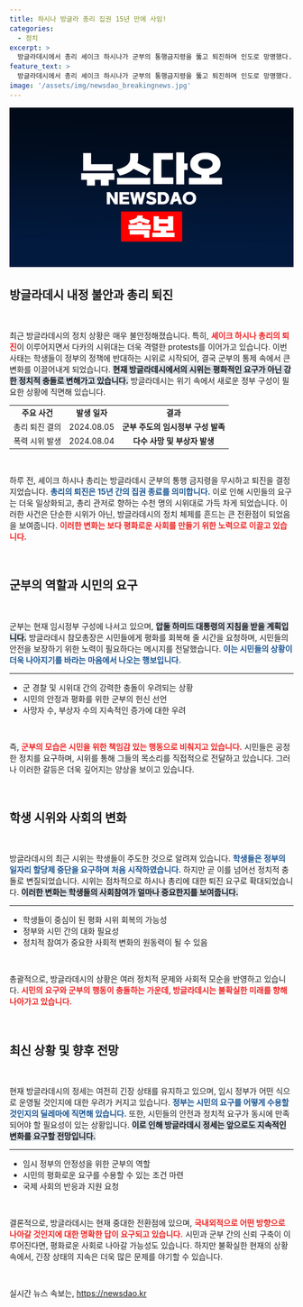 ```yaml
---
title: 하시나 방글라 총리 집권 15년 만에 사임!
categories:
  - 정치
excerpt: >
  방글라데시에서 총리 셰이크 하시나가 군부의 통행금지령을 뚫고 퇴진하며 인도로 망명했다. 시위대의 격렬한 저항과 유혈사태 속에 임시정부 구성이 진행 중이다. 평화 복구를 위한 시민들의 협조를 호소하는 군 참모총장의 긴급 상황!
feature_text: >
  방글라데시에서 총리 셰이크 하시나가 군부의 통행금지령을 뚫고 퇴진하며 인도로 망명했다. 시위대의 격렬한 저항과 유혈사태 속에 임시정부 구성이 진행 중이다. 평화 복구를 위한 시민들의 협조를 호소하는 군 참모총장의 긴급 상황!
image: '/assets/img/newsdao_breakingnews.jpg'
---
```


<p><img src="/assets/img/newsdao_breakingnews.jpg" alt="implanttips 속보" /></p>

<h2 data-ke-size="size26">방글라데시 내정 불안과 총리 퇴진</h2>

<p data-ke-size="size16">&nbsp;</p>

<p>최근 방글라데시의 정치 상황은 매우 불안정해졌습니다. 특히, <b><span style="color: #ee2323;">셰이크 하시나 총리의 퇴진</span></b>이 이루어지면서 다카의 시위대는 더욱 격렬한 protests를 이어가고 있습니다. 이번 사태는 학생들이 정부의 정책에 반대하는 시위로 시작되어, 결국 군부의 통제 속에서 큰 변화를 이끌어내게 되었습니다. <b><span style="background-color: #21538527;">현재 방글라데시에서의 시위는 평화적인 요구가 아닌 강한 정치적 충돌로 변해가고 있습니다.</span></b> 방글라데시는 위기 속에서 새로운 정부 구성이 필요한 상황에 직면해 있습니다.</p>

<div>
<table style="width: 100%; border-collapse: collapse;">
<tr>
<td style="text-align: center; height: 17px;"><b>주요 사건</b></td>
<td style="text-align: center; height: 17px;"><b>발생 일자</b></td>
<td style="text-align: center; height: 17px;"><b>결과</b></td>
</tr>
<tr>
<td style="text-align: center; height: 17px;">총리 퇴진 결의</td>
<td style="text-align: center; height: 17px;">2024.08.05</td>
<td style="text-align: center; height: 17px;"><b>군부 주도의 임시정부 구성 발족</b></td>
</tr>
<tr>
<td style="text-align: center; height: 17px;">폭력 시위 발생</td>
<td style="text-align: center; height: 17px;">2024.08.04</td>
<td style="text-align: center; height: 17px;"><b>다수 사망 및 부상자 발생</b></td>
</tr>
</table>
</div>

<p data-ke-size="size16">&nbsp;</p>

<p>하루 전, 셰이크 하시나 총리는 방글라데시 군부의 통행 금지령을 무시하고 퇴진을 결정지었습니다. <b><span style="color: #1a5490;">총리의 퇴진은 15년 간의 집권 종료를 의미합니다.</span></b> 이로 인해 시민들의 요구는 더욱 일상화되고, 총리 관저로 향하는 수천 명의 시위대로 가득 차게 되었습니다. 이러한 사건은 단순한 시위가 아닌, 방글라데시의 정치 체제를 흔드는 큰 전환점이 되었음을 보여줍니다. <b><span style="color: #ee2323;">이러한 변화는 보다 평화로운 사회를 만들기 위한 노력으로 이끌고 있습니다.</span></b></p>

<p data-ke-size="size16">&nbsp;</p>

<h2 data-ke-size="size26">군부의 역할과 시민의 요구</h2>

<p data-ke-size="size16">&nbsp;</p>

<p>군부는 현재 임시정부 구성에 나서고 있으며, <b><span style="background-color: #21538527;">압둘 하미드 대통령의 지침을 받을 계획입니다.</span></b> 방글라데시 참모총장은 시민들에게 평화를 회복해 줄 시간을 요청하며, 시민들의 안전을 보장하기 위한 노력이 필요하다는 메시지를 전달했습니다. <b><span style="color: #1a5490;">이는 시민들의 상황이 더욱 나아지기를 바라는 마음에서 나오는 행보입니다.</span></b></p>

<hr />

<div>
<ul>
<li>군 경찰 및 시위대 간의 강력한 충돌이 우려되는 상황</li>
<li>시민의 안정과 평화를 위한 군부의 헌신 선언</li>
<li>사망자 수, 부상자 수의 지속적인 증가에 대한 우려</li>
</ul>
</div>

<p data-ke-size="size16">&nbsp;</p>

<p>즉, <b><span style="color: #ee2323;">군부의 모습은 시민을 위한 책임감 있는 행동으로 비춰지고 있습니다.</span></b> 시민들은 공정한 정치를 요구하며, 시위를 통해 그들의 목소리를 직접적으로 전달하고 있습니다. 그러나 이러한 갈등은 더욱 깊어지는 양상을 보이고 있습니다.</p>

<p data-ke-size="size16">&nbsp;</p>

<h2 data-ke-size="size26">학생 시위와 사회의 변화</h2>

<p data-ke-size="size16">&nbsp;</p>

<p>방글라데시의 최근 시위는 학생들이 주도한 것으로 알려져 있습니다. <b><span style="color: #1a5490;">학생들은 정부의 일자리 할당제 중단을 요구하며 처음 시작하였습니다.</span></b> 하지만 곧 이를 넘어선 정치적 충돌로 변질되었습니다. 시위는 점차적으로 하시나 총리에 대한 퇴진 요구로 확대되었습니다. <b><span style="background-color: #21538527;">이러한 변화는 학생들의 사회참여가 얼마나 중요한지를 보여줍니다.</span></b></p>

<hr />

<div>
<ul>
<li>학생들이 중심이 된 평화 시위 회복의 가능성</li>
<li>정부와 시민 간의 대화 필요성</li>
<li>정치적 참여가 중요한 사회적 변화의 원동력이 될 수 있음</li>
</ul>
</div>

<p data-ke-size="size16">&nbsp;</p>

<p>총괄적으로, 방글라데시의 상황은 여러 정치적 문제와 사회적 모순을 반영하고 있습니다. <b><span style="color: #ee2323;">시민의 요구와 군부의 행동이 충돌하는 가운데, 방글라데시는 불확실한 미래를 향해 나아가고 있습니다.</span></b></p>

<p data-ke-size="size16">&nbsp;</p>

<h2 data-ke-size="size26">최신 상황 및 향후 전망</h2>

<p data-ke-size="size16">&nbsp;</p>

<p>현재 방글라데시의 정세는 여전히 긴장 상태를 유지하고 있으며, 임시 정부가 어떤 식으로 운영될 것인지에 대한 우려가 커지고 있습니다. <b><span style="color: #1a5490;">정부는 시민의 요구를 어떻게 수용할 것인지의 딜레마에 직면해 있습니다.</span></b> 또한, 시민들의 안전과 정치적 요구가 동시에 만족되어야 할 필요성이 있는 상황입니다. <b><span style="background-color: #21538527;">이로 인해 방글라데시 정세는 앞으로도 지속적인 변화를 요구할 전망입니다.</span></b></p>

<hr />

<div>
<ul>
<li>임시 정부의 안정성을 위한 군부의 역할</li>
<li>시민의 평화로운 요구를 수용할 수 있는 조건 마련</li>
<li>국제 사회의 반응과 지원 요청</li>
</ul>
</div>

<p data-ke-size="size16">&nbsp;</p>

<p>결론적으로, 방글라데시는 현재 중대한 전환점에 있으며, <b><span style="color: #ee2323;">국내외적으로 어떤 방향으로 나아갈 것인지에 대한 명확한 답이 요구되고 있습니다.</span></b> 시민과 군부 간의 신뢰 구축이 이루어진다면, 평화로운 사회로 나아갈 가능성도 있습니다. 하지만 불확실한 현재의 상황 속에서, 긴장 상태의 지속은 더욱 많은 문제를 야기할 수 있습니다. </p>

<p data-ke-size="size16">&nbsp;</p>
실시간 뉴스 속보는, <a href="https://newsdao.kr" rel="dofollow">https://newsdao.kr</a>


